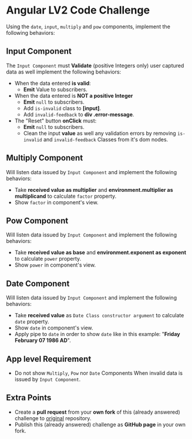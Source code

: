 # Angular LV2 Code Challenge
Using the `date`, `input`, `multiply` and `pow` components, implement the following behaviors:

## Input Component
The `Input Component` must __Validate__ (positive Integers only) user captured data as well implement the following behaviors:
* When the data entered __is valid__:
    * __Emit__ Value to subscribers.
* When the data entered is __NOT a positive Integer__
    * __Emit__ `null` to subscribers.
    * Add `is-invalid` class to __[input]__.
    * Add `invalid-feedback` to __div .error-message__.
* The "Reset" button __onClick__ must:
    * __Emit__ `null` to subscribers.
    * Clean the input __value__ as well any validation errors by removing `is-invalid` and `invalid-feedback` Classes from it's dom nodes.

## Multiply Component
Will listen data issued by `Input Component` and implement the following behaviors:
* Take __received value as multiplier__ and  __environment.multiplier as multiplicand__ to  calculate `factor` property.
* Show `factor` in component's view.

## Pow Component
Will listen data issued by `Input Component` and implement the following behaviors:
* Take __received value as base__ and  __environment.exponent as exponent__ to  calculate `power` property.
* Show `power` in component's view.

## Date Component
Will listen data issued by `Input Component` and implement the following behaviors:
* Take __received value__ as `Date Class constructor argument` to  calculate `date` property.
* Show `date` in component's view.
* Apply pipe to `date` in order to show `date` like in this example: "__Friday February 07 1986 AD__".

## App level Requirement
* Do not show `Multiply`, `Pow` nor `Date` Components When invalid data is issued by `Input Component`.

## Extra Points
* Create a __pull request__ from your __own fork__ of this (already answered) challenge to [original](https://github.com/virgenherrera/angular-code-challenge) repository.
* Publish this (already answered) challenge as __GitHub page__ in your own fork.